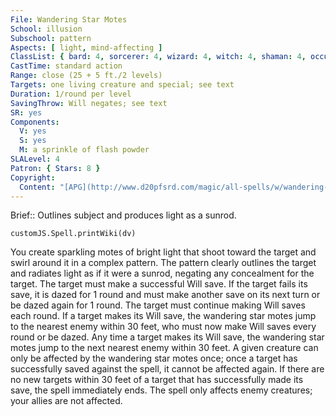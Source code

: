 ```yaml
---
File: Wandering Star Motes
School: illusion
Subschool: pattern
Aspects: [ light, mind-affecting ]
ClassList: { bard: 4, sorcerer: 4, wizard: 4, witch: 4, shaman: 4, occultist: 4, psychic: 4 }
CastTime: standard action
Range: close (25 + 5 ft./2 levels)
Targets: one living creature and special; see text
Duration: 1/round per level
SavingThrow: Will negates; see text
SR: yes
Components:
  V: yes
  S: yes
  M: a sprinkle of flash powder
SLALevel: 4
Patron: { Stars: 8 }
Copyright:
  Content: "[APG](http://www.d20pfsrd.com/magic/all-spells/w/wandering-star-motes)"
---
```

Brief:: Outlines subject and produces light as a sunrod.

```dataviewjs
customJS.Spell.printWiki(dv)
```

You create sparkling motes of bright light that shoot toward the target and swirl around it in a complex pattern. The pattern clearly outlines the target and radiates light as if it were a sunrod, negating any concealment for the target. The target must make a successful Will save. If the target fails its save, it is dazed for 1 round and must make another save on its next turn or be dazed again for 1 round. The target must continue making Will saves each round. If a target makes its Will save, the wandering star motes jump to the nearest enemy within 30 feet, who must now make Will saves every round or be dazed. Any time a target makes its Will save, the wandering star motes jump to the next nearest enemy within 30 feet.  A given creature can only be affected by the wandering star motes once; once a target has successfully saved against the spell, it cannot be affected again. If there are no new targets within 30 feet of a target that has successfully made its save, the spell immediately ends. The spell only affects enemy creatures; your allies are not affected.
